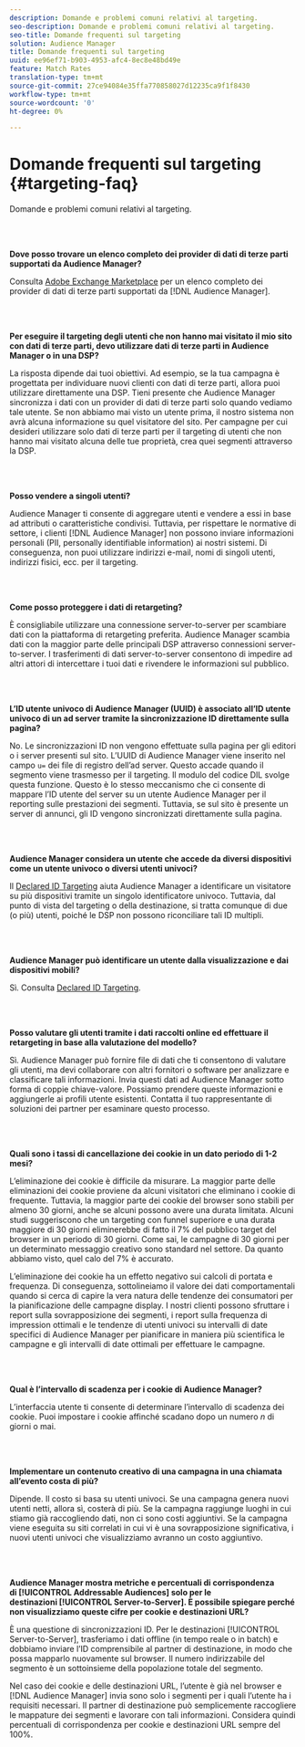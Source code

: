 ```yaml
---
description: Domande e problemi comuni relativi al targeting.
seo-description: Domande e problemi comuni relativi al targeting.
seo-title: Domande frequenti sul targeting
solution: Audience Manager
title: Domande frequenti sul targeting
uuid: ee96ef71-b903-4953-afc4-8ec8e48bd49e
feature: Match Rates
translation-type: tm+mt
source-git-commit: 27ce94084e35ffa770858027d12235ca9f1f8430
workflow-type: tm+mt
source-wordcount: '0'
ht-degree: 0%

---
```



# Domande frequenti sul targeting {#targeting-faq}

Domande e problemi comuni relativi al targeting.

<br> 

<!-- 

faq_targeting.xml

 -->

**Dove posso trovare un elenco completo dei provider di dati di terze parti supportati da Audience Manager?**

Consulta [Adobe Exchange Marketplace](https://exchange.adobe.com/experiencecloud.html) per un elenco completo dei provider di dati di terze parti supportati da [!DNL Audience Manager].

<br> 

**Per eseguire il targeting degli utenti che non hanno mai visitato il mio sito con dati di terze parti, devo utilizzare dati di terze parti in Audience Manager o in una DSP?**

La risposta dipende dai tuoi obiettivi. Ad esempio, se la tua campagna è progettata per individuare nuovi clienti con dati di terze parti, allora puoi utilizzare direttamente una DSP. Tieni presente che Audience Manager sincronizza i dati con un provider di dati di terze parti solo quando vediamo tale utente. Se non abbiamo mai visto un utente prima, il nostro sistema non avrà alcuna informazione su quel visitatore del sito. Per campagne per cui desideri utilizzare solo dati di terze parti per il targeting di utenti che non hanno mai visitato alcuna delle tue proprietà, crea quei segmenti attraverso la DSP.

<br> 

**Posso vendere a singoli utenti?**

Audience Manager ti consente di aggregare utenti e vendere a essi in base ad attributi o caratteristiche condivisi. Tuttavia, per rispettare le normative di settore, i clienti [!DNL Audience Manager] non possono inviare informazioni personali (PII, personally identifiable information) ai nostri sistemi. Di conseguenza, non puoi utilizzare indirizzi e-mail, nomi di singoli utenti, indirizzi fisici, ecc. per il targeting.

<br> 

**Come posso proteggere i dati di retargeting?**

È consigliabile utilizzare una connessione server-to-server per scambiare dati con la piattaforma di retargeting preferita. Audience Manager scambia dati con la maggior parte delle principali DSP attraverso connessioni server-to-server. I trasferimenti di dati server-to-server consentono di impedire ad altri attori di intercettare i tuoi dati e rivendere le informazioni sul pubblico.

<br> 

**L’ID utente univoco di Audience Manager (UUID) è associato all’ID utente univoco di un ad server tramite la sincronizzazione ID direttamente sulla pagina?**

No. Le sincronizzazioni ID non vengono effettuate sulla pagina per gli editori o i server presenti sul sito. L’UUID di Audience Manager viene inserito nel campo `u=` dei file di registro dell’ad server. Questo accade quando il segmento viene trasmesso per il targeting. Il modulo del codice DIL svolge questa funzione. Questo è lo stesso meccanismo che ci consente di mappare l’ID utente del server su un utente Audience Manager per il reporting sulle prestazioni dei segmenti. Tuttavia, se sul sito è presente un server di annunci, gli ID vengono sincronizzati direttamente sulla pagina.

<br> 

**Audience Manager considera un utente che accede da diversi dispositivi come un utente univoco o diversi utenti univoci?**

Il [Declared ID Targeting](../features/declared-ids.md#declared-id-targeting) aiuta Audience Manager a identificare un visitatore su più dispositivi tramite un singolo identificatore univoco. Tuttavia, dal punto di vista del targeting o della destinazione, si tratta comunque di due (o più) utenti, poiché le DSP non possono riconciliare tali ID multipli.

<br> 

**Audience Manager può identificare un utente dalla visualizzazione e dai dispositivi mobili?**

Sì. Consulta [Declared ID Targeting](../features/declared-ids.md#declared-id-targeting).

<br> 

**Posso valutare gli utenti tramite i dati raccolti online ed effettuare il retargeting in base alla valutazione del modello?**

Sì. Audience Manager può fornire file di dati che ti consentono di valutare gli utenti, ma devi collaborare con altri fornitori o software per analizzare e classificare tali informazioni. Invia questi dati ad Audience Manager sotto forma di coppie chiave-valore. Possiamo prendere queste informazioni e aggiungerle ai profili utente esistenti. Contatta il tuo rappresentante di soluzioni dei partner per esaminare questo processo.

<br> 

**Quali sono i tassi di cancellazione dei cookie in un dato periodo di 1-2 mesi?**

L’eliminazione dei cookie è difficile da misurare. La maggior parte delle eliminazioni dei cookie proviene da alcuni visitatori che eliminano i cookie di frequente. Tuttavia, la maggior parte dei cookie del browser sono stabili per almeno 30 giorni, anche se alcuni possono avere una durata limitata. Alcuni studi suggeriscono che un targeting con funnel superiore e una durata maggiore di 30 giorni eliminerebbe di fatto il 7% del pubblico target del browser in un periodo di 30 giorni. Come sai, le campagne di 30 giorni per un determinato messaggio creativo sono standard nel settore. Da quanto abbiamo visto, quel calo del 7% è accurato.

L’eliminazione dei cookie ha un effetto negativo sui calcoli di portata e frequenza. Di conseguenza, sottolineiamo il valore dei dati comportamentali quando si cerca di capire la vera natura delle tendenze dei consumatori per la pianificazione delle campagne display. I nostri clienti possono sfruttare i report sulla sovrapposizione dei segmenti, i report sulla frequenza di impression ottimali e le tendenze di utenti univoci su intervalli di date specifici di Audience Manager per pianificare in maniera più scientifica le campagne e gli intervalli di date ottimali per effettuare le campagne.

<br> 

**Qual è l’intervallo di scadenza per i cookie di Audience Manager?**

L’interfaccia utente ti consente di determinare l’intervallo di scadenza dei cookie. Puoi impostare i cookie affinché scadano dopo un numero *n* di giorni o mai.

<br> 

**Implementare un contenuto creativo di una campagna in una chiamata all’evento costa di più?**

Dipende. Il costo si basa su utenti univoci. Se una campagna genera nuovi utenti netti, allora sì, costerà di più. Se la campagna raggiunge luoghi in cui stiamo già raccogliendo dati, non ci sono costi aggiuntivi. Se la campagna viene eseguita su siti correlati in cui vi è una sovrapposizione significativa, i nuovi utenti univoci che visualizziamo avranno un costo aggiuntivo.

<br> 

**Audience Manager mostra metriche e percentuali di corrispondenza di [!UICONTROL Addressable Audiences] solo per le destinazioni [!UICONTROL Server-to-Server]. È possibile spiegare perché non visualizziamo queste cifre per cookie e destinazioni URL?**

È una questione di sincronizzazioni ID. Per le destinazioni [!UICONTROL Server-to-Server], trasferiamo i dati offline (in tempo reale o in batch) e dobbiamo inviare l’ID comprensibile al partner di destinazione, in modo che possa mapparlo nuovamente sul browser. Il numero indirizzabile del segmento è un sottoinsieme della popolazione totale del segmento.

Nel caso dei cookie e delle destinazioni URL, l’utente è già nel browser e [!DNL Audience Manager] invia sono solo i segmenti per i quali l’utente ha i requisiti necessari. Il partner di destinazione può semplicemente raccogliere le mappature dei segmenti e lavorare con tali informazioni. Considera quindi percentuali di corrispondenza per cookie e destinazioni URL sempre del 100%.
